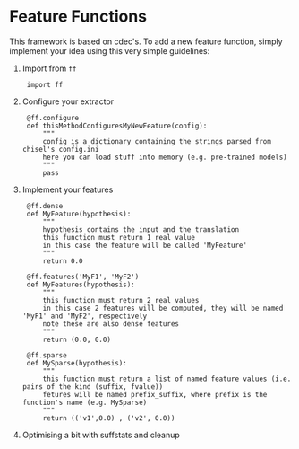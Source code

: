 # Feature Functions

This framework is based on cdec's.
To add a new feature function, simply implement your idea using this very simple guidelines:

1. Import from `ff`

        import ff

2. Configure your extractor

        @ff.configure
        def thisMethodConfiguresMyNewFeature(config):
            """
            config is a dictionary containing the strings parsed from chisel's config.ini
            here you can load stuff into memory (e.g. pre-trained models)
            """
            pass

3. Implement your features

        @ff.dense
        def MyFeature(hypothesis):
            """
            hypothesis contains the input and the translation
            this function must return 1 real value
            in this case the feature will be called 'MyFeature'
            """
            return 0.0

        @ff.features('MyF1', 'MyF2')
        def MyFeatures(hypothesis):
            """
            this function must return 2 real values 
            in this case 2 features will be computed, they will be named 'MyF1' and 'MyF2', respectively
            note these are also dense features
            """
            return (0.0, 0.0)

        @ff.sparse
        def MySparse(hypothesis):
            """
            this function must return a list of named feature values (i.e. pairs of the kind (suffix, fvalue))
            fetures will be named prefix_suffix, where prefix is the function's name (e.g. MySparse)
            """
            return (('v1',0.0) , ('v2', 0.0))

4. Optimising a bit with suffstats and cleanup
